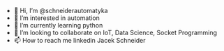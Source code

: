 - 👋 Hi, I’m @schneiderautomatyka
- 👀 I’m interested in automation
- 🌱 I’m currently learning python
- 💞️ I’m looking to collaborate on IoT, Data Science, Socket Programming
- 📫 How to reach me linkedin Jacek Schneider

<!---
schneiderautomatyka/schneiderautomatyka is a ✨ special ✨ repository because its `README.md` (this file) appears on your GitHub profile.
You can click the Preview link to take a look at your changes.
--->
